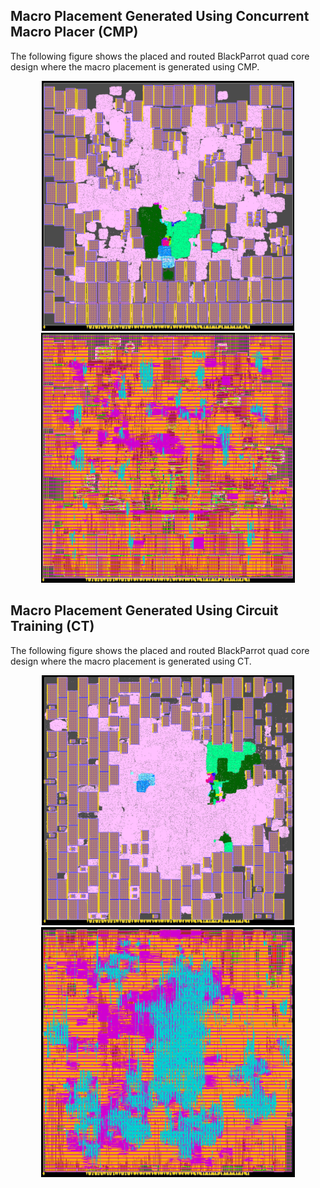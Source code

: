 ## Macro Placement Generated Using Concurrent Macro Placer (CMP)
The following figure shows the placed and routed BlackParrot quad core design where the macro placement is generated using CMP.
<p align="center">
<img height="400" src="./screenshots/BP_NG45_CMP_Placement.png">
<img height="400" src="./screenshots/BP_NG45_CMP_Routing.png">
</p>

## Macro Placement Generated Using Circuit Training (CT)
The following figure shows the placed and routed BlackParrot quad core design where the macro placement is generated using CT.
<p align="center">
<img height="400" src="./screenshots/BP_NG45_CT_Placement.png">
<img height="400" src="./screenshots/BP_NG45_CT_Routing.png">
</p>